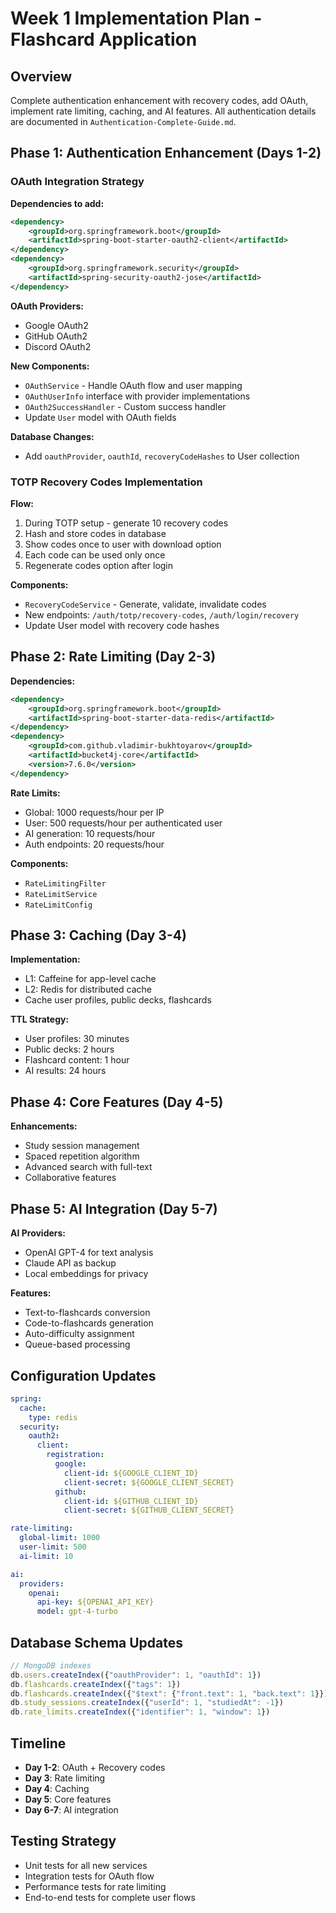 # Week 1 Implementation Plan - Flashcard Application

## Overview
Complete authentication enhancement with recovery codes, add OAuth, implement rate limiting, caching, and AI features. All authentication details are documented in `Authentication-Complete-Guide.md`.

## Phase 1: Authentication Enhancement (Days 1-2)

### OAuth Integration Strategy
**Dependencies to add:**
```xml
<dependency>
    <groupId>org.springframework.boot</groupId>
    <artifactId>spring-boot-starter-oauth2-client</artifactId>
</dependency>
<dependency>
    <groupId>org.springframework.security</groupId>
    <artifactId>spring-security-oauth2-jose</artifactId>
</dependency>
```

**OAuth Providers:**
- Google OAuth2
- GitHub OAuth2
- Discord OAuth2

**New Components:**
- `OAuthService` - Handle OAuth flow and user mapping
- `OAuthUserInfo` interface with provider implementations
- `OAuth2SuccessHandler` - Custom success handler
- Update `User` model with OAuth fields

**Database Changes:**
- Add `oauthProvider`, `oauthId`, `recoveryCodeHashes` to User collection

### TOTP Recovery Codes Implementation
**Flow:**
1. During TOTP setup - generate 10 recovery codes
2. Hash and store codes in database
3. Show codes once to user with download option
4. Each code can be used only once
5. Regenerate codes option after login

**Components:**
- `RecoveryCodeService` - Generate, validate, invalidate codes
- New endpoints: `/auth/totp/recovery-codes`, `/auth/login/recovery`
- Update User model with recovery code hashes

## Phase 2: Rate Limiting (Day 2-3)

**Dependencies:**
```xml
<dependency>
    <groupId>org.springframework.boot</groupId>
    <artifactId>spring-boot-starter-data-redis</artifactId>
</dependency>
<dependency>
    <groupId>com.github.vladimir-bukhtoyarov</groupId>
    <artifactId>bucket4j-core</artifactId>
    <version>7.6.0</version>
</dependency>
```

**Rate Limits:**
- Global: 1000 requests/hour per IP
- User: 500 requests/hour per authenticated user
- AI generation: 10 requests/hour
- Auth endpoints: 20 requests/hour

**Components:**
- `RateLimitingFilter`
- `RateLimitService`
- `RateLimitConfig`

## Phase 3: Caching (Day 3-4)

**Implementation:**
- L1: Caffeine for app-level cache
- L2: Redis for distributed cache
- Cache user profiles, public decks, flashcards

**TTL Strategy:**
- User profiles: 30 minutes
- Public decks: 2 hours
- Flashcard content: 1 hour
- AI results: 24 hours

## Phase 4: Core Features (Day 4-5)

**Enhancements:**
- Study session management
- Spaced repetition algorithm
- Advanced search with full-text
- Collaborative features

## Phase 5: AI Integration (Day 5-7)

**AI Providers:**
- OpenAI GPT-4 for text analysis
- Claude API as backup
- Local embeddings for privacy

**Features:**
- Text-to-flashcards conversion
- Code-to-flashcards generation
- Auto-difficulty assignment
- Queue-based processing

## Configuration Updates

```yaml
spring:
  cache:
    type: redis
  security:
    oauth2:
      client:
        registration:
          google:
            client-id: ${GOOGLE_CLIENT_ID}
            client-secret: ${GOOGLE_CLIENT_SECRET}
          github:
            client-id: ${GITHUB_CLIENT_ID}
            client-secret: ${GITHUB_CLIENT_SECRET}

rate-limiting:
  global-limit: 1000
  user-limit: 500
  ai-limit: 10

ai:
  providers:
    openai:
      api-key: ${OPENAI_API_KEY}
      model: gpt-4-turbo
```

## Database Schema Updates

```javascript
// MongoDB indexes
db.users.createIndex({"oauthProvider": 1, "oauthId": 1})
db.flashcards.createIndex({"tags": 1})
db.flashcards.createIndex({"$text": {"front.text": 1, "back.text": 1}})
db.study_sessions.createIndex({"userId": 1, "studiedAt": -1})
db.rate_limits.createIndex({"identifier": 1, "window": 1})
```

## Timeline
- **Day 1-2**: OAuth + Recovery codes
- **Day 3**: Rate limiting
- **Day 4**: Caching
- **Day 5**: Core features
- **Day 6-7**: AI integration

## Testing Strategy
- Unit tests for all new services
- Integration tests for OAuth flow
- Performance tests for rate limiting
- End-to-end tests for complete user flows